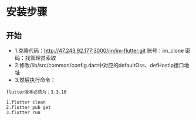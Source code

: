 # 安装步骤
## 开始
- 1.克隆代码：http://47.243.92.177:3000/im/im-flutter.git 账号：im_clone   密码：找管理员索取
- 2.修改/lib/src/common/config.dart中对应的defaultOss、defHostIp接口地址
- 3.然后执行命令：

```
flutter版本必须为：3.3.10

1.flutter clean
2.flutter pub get
3.flutter run
```
